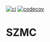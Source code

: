 [![ci](https://github.com/szmc-team/SickZil-Machine/workflows/ci/badge.svg)](https://github.com/szmc-team/SickZil-Machine/actions) [![codecov](https://codecov.io/gh/szmc-team/SickZil-Machine/branch/develop/graph/badge.svg)](https://codecov.io/gh/szmc-team/SickZil-Machine)

# SZMC
